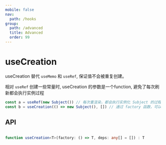 ```yaml
---
mobile: false
nav:
  path: /hooks
group:
  path: /advanced
  title: Advanced
  order: 99
---
```


# useCreation

useCreation 替代 `useMemo` 和 `useRef`, 保证值不会被重复创建。

相对 `useRef` 创建一些常量时, useCreation 的参数是一个function, 避免了每次刷新都会执行实例过程

```ts
const a = useRef(new Subject()) // 每次重渲染，都会执行实例化 Subject 的过程，即便这个实例立刻就被扔掉了
const b = useCreation(() => new Subject(), []) // 通过 factory 函数，可以避免性能隐患
```


## API

```ts

function useCreation<T>(factory: () => T, deps: any[] = []) : T

```

